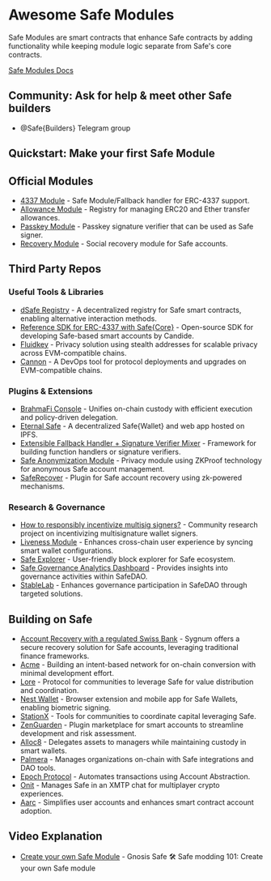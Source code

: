 # Awesome Safe Modules

Safe Modules are smart contracts that enhance Safe contracts by adding functionality while keeping module logic separate from Safe's core contracts.

[Safe Modules Docs](https://docs.safe.global/safe-core/safe-modules)

## Community: Ask for help & meet other Safe builders

- @Safe{Builders} Telegram group

## Quickstart: Make your first Safe Module

## Official Modules

- [4337 Module](https://github.com/safe-global/safe-modules/tree/f0af05c5817fe69291a801c150b3bb8de4da5f7f/modules/4337) - Safe Module/Fallback handler for ERC-4337 support.
- [Allowance Module](https://github.com/safe-global/safe-modules/tree/f0af05c5817fe69291a801c150b3bb8de4da5f7f/modules/allowances) - Registry for managing ERC20 and Ether transfer allowances.
- [Passkey Module](https://github.com/safe-global/safe-modules/tree/f0af05c5817fe69291a801c150b3bb8de4da5f7f/modules/passkey) - Passkey signature verifier that can be used as Safe signer.
- [Recovery Module](https://github.com/safe-global/safe-modules/tree/f0af05c5817fe69291a801c150b3bb8de4da5f7f/modules/recovery) - Social recovery module for Safe accounts.

## Third Party Repos

### Useful Tools & Libraries

- [dSafe Registry](https://twitter.com/daoism_systems) - A decentralized registry for Safe smart contracts, enabling alternative interaction methods.
- [Reference SDK for ERC-4337 with Safe{Core}](https://www.candide.dev/) - Open-source SDK for developing Safe-based smart accounts by Candide.
- [Fluidkey](https://fluidkey.com) - Privacy solution using stealth addresses for scalable privacy across EVM-compatible chains.
- [Cannon](https://usecannon.com) - A DevOps tool for protocol deployments and upgrades on EVM-compatible chains.

### Plugins & Extensions

- [BrahmaFi Console](https://www.brahma.fi/) - Unifies on-chain custody with efficient execution and policy-driven delegation.
- [Eternal Safe](https://github.com/eternalsafe/wallet) - A decentralized Safe{Wallet} and web app hosted on IPFS.
- [Extensible Fallback Handler + Signature Verifier Mixer](https://github.com/rndlabs/safe-contracts) - Framework for building function handlers or signature verifiers.
- [Safe Anonymization Module](https://oxor.io/) - Privacy module using ZKProof technology for anonymous Safe account management.
- [SafeRecover](https://github.com/porco-rosso-j/safe-recovery-noir) - Plugin for Safe account recovery using zk-powered mechanisms.

### Research & Governance

- [How to responsibly incentivize multisig signers?](https://github.com/bartosjiri/multisig-signer-incentives) - Community research project on incentivizing multisignature wallet signers.
- [Liveness Module](https://github.com/defi-wonderland/safe-liveness) - Enhances cross-chain user experience by syncing smart wallet configurations.
- [Safe Explorer](https://safescanner.xyz) - User-friendly block explorer for Safe ecosystem.
- [Safe Governance Analytics Dashboard](https://safedao.curiahub.xyz/) - Provides insights into governance activities within SafeDAO.
- [StableLab](https://www.stablelab.xyz/) - Enhances governance participation in SafeDAO through targeted solutions.

## Building on Safe

- [Account Recovery with a regulated Swiss Bank](https://www.sygnum.com/) - Sygnum offers a secure recovery solution for Safe accounts, leveraging traditional finance frameworks.
- [Acme](https://www.acme.am) - Building an intent-based network for on-chain conversion with minimal development effort.
- [Lore](https://lore.xyz) - Protocol for communities to leverage Safe for value distribution and coordination.
- [Nest Wallet](https://nestwallet.xyz/) - Browser extension and mobile app for Safe Wallets, enabling biometric signing.
- [StationX](http://app.stationx.network) - Tools for communities to coordinate capital leveraging Safe.
- [ZenGuarden](https://zenguard.xyz) - Plugin marketplace for smart accounts to streamline development and risk assessment.
- [Alloc8](https://www.alloc8.xyz) - Delegates assets to managers while maintaining custody in smart wallets.
- [Palmera](https://www.palmeradao.xyz/) - Manages organizations on-chain with Safe integrations and DAO tools.
- [Epoch Protocol](https://www.epochprotocol.xyz/) - Automates transactions using Account Abstraction.
- [Onit](https://www.onit.fun/) - Manages Safe in an XMTP chat for multiplayer crypto experiences.
- [Aarc](https://aarc.xyz/) - Simplifies user accounts and enhances smart contract account adoption.

## Video Explanation

- [Create your own Safe Module](https://www.youtube.com/watch?v=5qZ8z2JWQ5o) - Gnosis Safe 🛠 Safe modding 101: Create your own Safe module
